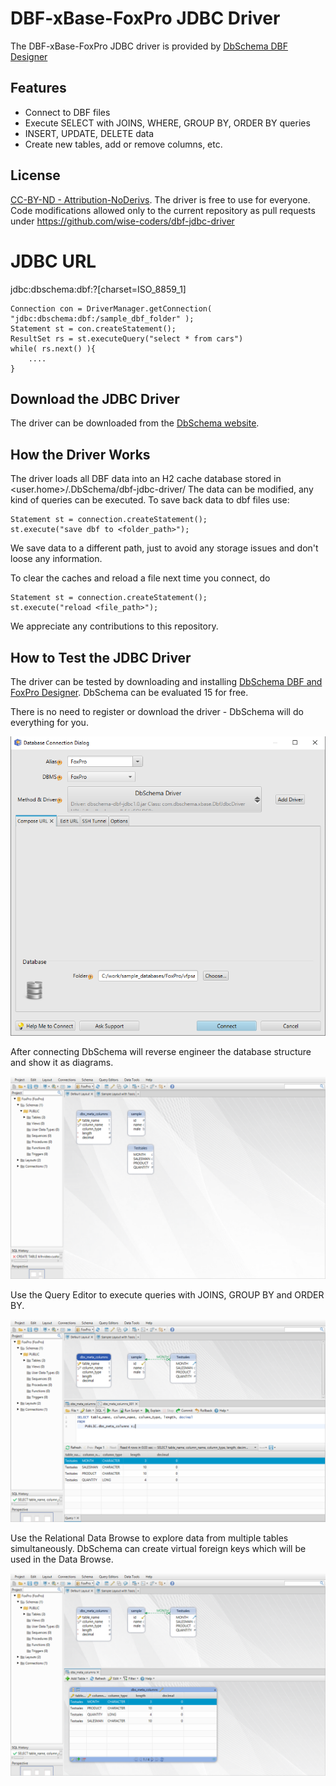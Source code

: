 # DBF-xBase-FoxPro JDBC Driver

The DBF-xBase-FoxPro JDBC driver is provided by [DbSchema DBF Designer](https://dbschema.com/database-designer/FoxPro.html)

## Features

* Connect to DBF files
* Execute SELECT with JOINS, WHERE, GROUP BY, ORDER BY queries
* INSERT, UPDATE, DELETE data
* Create new tables, add or remove columns, etc.

## License

[CC-BY-ND - Attribution-NoDerivs](https://creativecommons.org/licenses/by-nd/4.0/).
The driver is free to use for everyone.
Code modifications allowed only to the current repository as pull requests under
https://github.com/wise-coders/dbf-jdbc-driver

# JDBC URL

jdbc:dbschema:dbf:<folder-with-dbf-files>?[charset=ISO_8859_1]


```
Connection con = DriverManager.getConnection( "jdbc:dbschema:dbf:/sample_dbf_folder" );
Statement st = con.createStatement();
ResultSet rs = st.executeQuery("select * from cars")
while( rs.next() ){
    ....
}
```

## Download the JDBC Driver

The driver can be downloaded from the [DbSchema website](https://dbschema.com/jdbc-drivers/DBFJdbcDriver.zip).

## How the Driver Works

The driver loads all DBF data into an H2 cache database stored in <user.home>/.DbSchema/dbf-jdbc-driver/
The data can be modified, any kind of queries can be executed.
To save back data to dbf files use:

```
Statement st = connection.createStatement();
st.execute("save dbf to <folder_path>");
```

We save data to a different path, just to avoid any storage issues and don't loose any information.

To clear the caches and reload a file next time you connect, do
```
Statement st = connection.createStatement();
st.execute("reload <file_path>");
```



We appreciate any contributions to this repository.



## How to Test the JDBC Driver

The driver can be tested by downloading and installing [DbSchema DBF and FoxPro Designer](https://dbschema.com). 
DbSchema can be evaluated 15 for free.

There is no need to register or download the driver - DbSchema will do everything for you.

![DBF xBase Connection Dialog](resources/images/dbschema-dbf-connection-dialog.png)

After connecting DbSchema will reverse engineer the database structure and show it as diagrams.

![DBF Database Diagrams using DbSchema](resources/images/dbschema-dbf-gui-designer.png)

Use the Query Editor to execute queries with JOINS, GROUP BY and ORDER BY.

![xBase DBF Query Editor](resources/images/dbschema-dbf-query-editor.png)

Use the Relational Data Browse to explore data from multiple tables simultaneously.
DbSchema can create virtual foreign keys which will be used in the Data Browse.

![xBase DBF Query Editor](resources/images/dbschema-dbf-relational-data-browse.png)



